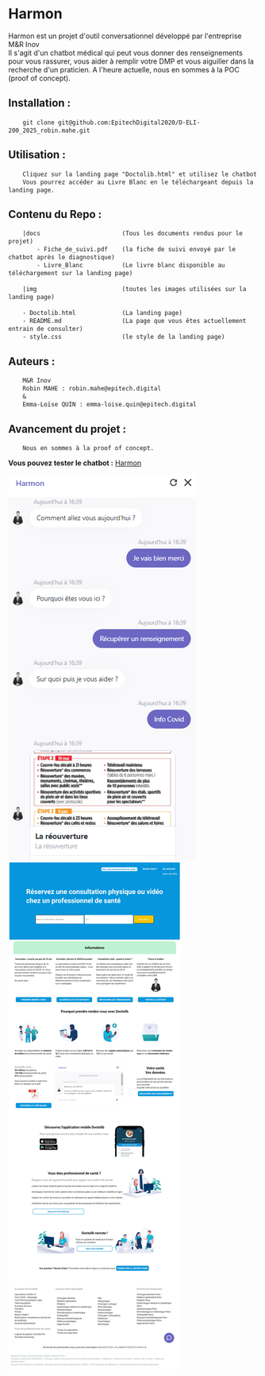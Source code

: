 # Harmon

Harmon est un projet d'outil conversationnel développé par l'entreprise M&R Inov <br>
Il s'agit d'un chatbot médical qui peut vous donner des renseignements pour vous rassurer, vous aider à remplir votre DMP et vous aiguiller dans la recherche d'un praticien.
A l'heure actuelle, nous en sommes à la POC (proof of concept).

## Installation :

```
    git clone git@github.com:EpitechDigital2020/D-ELI-200_2025_robin.mahe.git
```

## Utilisation :

```
    Cliquez sur la landing page "Doctolib.html" et utilisez le chatbot
    Vous pourrez accéder au Livre Blanc en le téléchargeant depuis la landing page.
```

## Contenu du Repo :

```
    |docs                       (Tous les documents rendus pour le projet)
        - Fiche_de_suivi.pdf    (la fiche de suivi envoyé par le chatbot après le diagnostique)
        - Livre_Blanc           (Le livre blanc disponible au téléchargement sur la landing page)

    |img                        (toutes les images utilisées sur la landing page)

    - Doctolib.html             (La landing page)
    - README.md                 (La page que vous êtes actuellement entrain de consulter)
    - style.css                 (le style de la landing page)
```

## Auteurs :

```
    M&R Inov
    Robin MAHE : robin.mahe@epitech.digital
    &
    Emma-Loïse QUIN : emma-loise.quin@epitech.digital
```

## Avancement du projet :

```
    Nous en sommes à la proof of concept.
```

**Vous pouvez tester le chatbot :** [Harmon](https://fxo.io/m/fishes-responsive-2963)

<img style="display: flex; justify-content: center;" src="img/Lechatbot.png"/>
<img style="display: flex; justify-content: center;" src="img/Landingpage.png"/>




